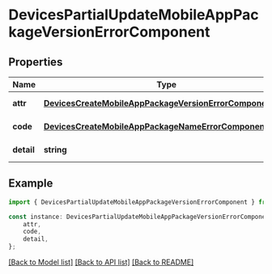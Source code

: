 # DevicesPartialUpdateMobileAppPackageVersionErrorComponent


## Properties

Name | Type | Description | Notes
------------ | ------------- | ------------- | -------------
**attr** | [**DevicesCreateMobileAppPackageVersionErrorComponentAttr**](DevicesCreateMobileAppPackageVersionErrorComponentAttr.md) |  | [default to undefined]
**code** | [**DevicesCreateMobileAppPackageNameErrorComponentCode**](DevicesCreateMobileAppPackageNameErrorComponentCode.md) |  | [default to undefined]
**detail** | **string** |  | [default to undefined]

## Example

```typescript
import { DevicesPartialUpdateMobileAppPackageVersionErrorComponent } from 'mosquito-alert';

const instance: DevicesPartialUpdateMobileAppPackageVersionErrorComponent = {
    attr,
    code,
    detail,
};
```

[[Back to Model list]](../README.md#documentation-for-models) [[Back to API list]](../README.md#documentation-for-api-endpoints) [[Back to README]](../README.md)
